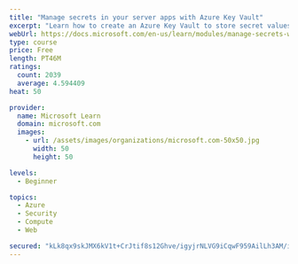 ```yaml
---
title: "Manage secrets in your server apps with Azure Key Vault"
excerpt: "Learn how to create an Azure Key Vault to store secret values and how to enable secure access to the vault."
webUrl: https://docs.microsoft.com/en-us/learn/modules/manage-secrets-with-azure-key-vault/
type: course
price: Free
length: PT46M
ratings:
  count: 2039
  average: 4.594409
heat: 50

provider:
  name: Microsoft Learn
  domain: microsoft.com
  images:
    - url: /assets/images/organizations/microsoft.com-50x50.jpg
      width: 50
      height: 50

levels:
  - Beginner

topics:
  - Azure
  - Security
  - Compute
  - Web

secured: "kLk8qx9skJMX6kV1t+CrJtif8s12Ghve/igyjrNLVG9iCqwF959AilLh3AM/ind/DfDiH+du69whslV7poxPSM6l8Z6Nq+ty+2mjVLjXMJp3rOSAIdq7rrAEIvUQyLJ+19nb4121oOZOfqODriIl9JzxKIU/s5lqEO6oGbFO2Wnn53YtgGNNlQyOiUKupDFlavZzxArpCaFs7AQhym4yyyUzDAfX6iwY34Bn261gvff6fJyxTOMLFmsj2EU1WcfLo9kL8BjWMgyonhAty+t1fv5lXZQ3rV0bRUt9lRyN4MVvCLkwb5VkxahplmQWasoUfSoUr4XljkrWCfmMDHUtzucoE7dxO6mKkXlfiqwDrIPeK9ehMOLHfJTSWCKl/CnkOnrkeAHzQVadUJUAeKEx8fV7kbh8+n+MOoJ9OmuZLwM=;ziimdURzlHmGW4pW8x7n5g=="
---
```


